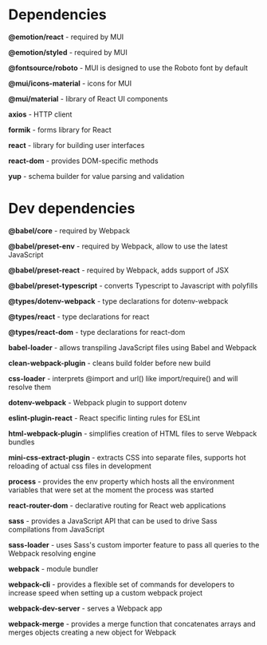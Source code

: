 # Dependencies

**@emotion/react** - required by MUI

**@emotion/styled** - required by MUI

**@fontsource/roboto** - MUI is designed to use the Roboto font by default

**@mui/icons-material** - icons for MUI

**@mui/material** - library of React UI components

**axios** - HTTP client

**formik** - forms library for React

**react** - library for building user interfaces

**react-dom** - provides DOM-specific methods

**yup** - schema builder for value parsing and validation

# Dev dependencies

**@babel/core** - required by Webpack

**@babel/preset-env** - required by Webpack, allow to use the latest JavaScript

**@babel/preset-react** - required by Webpack, adds support of JSX

**@babel/preset-typescript** - converts Typescript to Javascript with polyfills

**@types/dotenv-webpack** - type declarations for dotenv-webpack

**@types/react** - type declarations for react

**@types/react-dom** - type declarations for react-dom

**babel-loader** - allows transpiling JavaScript files using Babel and Webpack

**clean-webpack-plugin** - cleans build folder before new build

**css-loader** - interprets @import and url() like import/require() and will resolve them

**dotenv-webpack** - Webpack plugin to support dotenv

**eslint-plugin-react** - React specific linting rules for ESLint

**html-webpack-plugin** - simplifies creation of HTML files to serve Webpack bundles

**mini-css-extract-plugin** - extracts CSS into separate files, supports hot reloading of actual css files in development

**process** - provides the env property which hosts all the environment variables that were set at the moment the process was started

**react-router-dom** - declarative routing for React web applications

**sass** - provides a JavaScript API that can be used to drive Sass compilations from JavaScript

**sass-loader** - uses Sass's custom importer feature to pass all queries to the Webpack resolving engine

**webpack** - module bundler

**webpack-cli** - provides a flexible set of commands for developers to increase speed when setting up a custom webpack project

**webpack-dev-server** - serves a Webpack app

**webpack-merge** - provides a merge function that concatenates arrays and merges objects creating a new object for Webpack